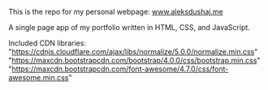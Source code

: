 This is the repo for my personal webpage: www.aleksdushaj.me

A single page app of my portfolio written in HTML, CSS, and JavaScript.

Included CDN libraries: 
"https://cdnjs.cloudflare.com/ajax/libs/normalize/5.0.0/normalize.min.css"
"https://maxcdn.bootstrapcdn.com/bootstrap/4.0.0/css/bootstrap.min.css"
"https://maxcdn.bootstrapcdn.com/font-awesome/4.7.0/css/font-awesome.min.css"

